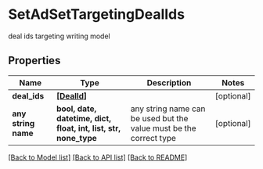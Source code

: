 # SetAdSetTargetingDealIds

deal ids targeting writing model

## Properties
Name | Type | Description | Notes
------------ | ------------- | ------------- | -------------
**deal_ids** | [**[DealId]**](DealId.md) |  | [optional] 
**any string name** | **bool, date, datetime, dict, float, int, list, str, none_type** | any string name can be used but the value must be the correct type | [optional]

[[Back to Model list]](../README.md#documentation-for-models) [[Back to API list]](../README.md#documentation-for-api-endpoints) [[Back to README]](../README.md)


